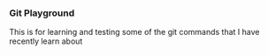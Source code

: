 ### Git Playground

This is for learning and testing some of the git commands that I have recently learn about